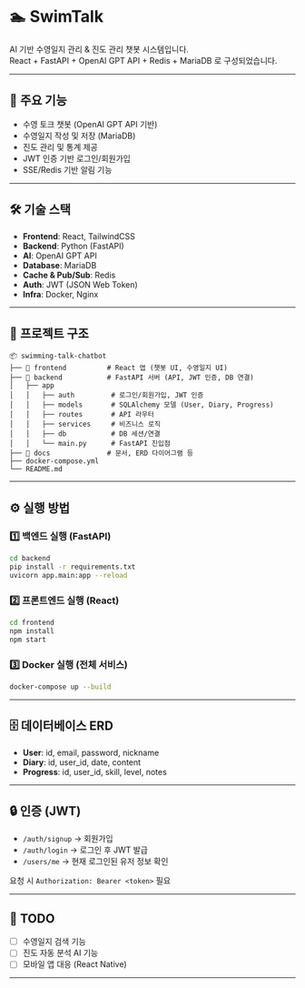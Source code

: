# 🏊 SwimTalk

AI 기반 수영일지 관리 & 진도 관리 챗봇 시스템입니다.\
React + FastAPI + OpenAI GPT API + Redis + MariaDB 로 구성되었습니다.

------------------------------------------------------------------------

## 🚀 주요 기능

-   수영 토크 챗봇 (OpenAI GPT API 기반)
-   수영일지 작성 및 저장 (MariaDB)
-   진도 관리 및 통계 제공
-   JWT 인증 기반 로그인/회원가입
-   SSE/Redis 기반 알림 기능

------------------------------------------------------------------------

## 🛠 기술 스택

-   **Frontend**: React, TailwindCSS
-   **Backend**: Python (FastAPI)
-   **AI**: OpenAI GPT API
-   **Database**: MariaDB
-   **Cache & Pub/Sub**: Redis
-   **Auth**: JWT (JSON Web Token)
-   **Infra**: Docker, Nginx

------------------------------------------------------------------------

## 📂 프로젝트 구조

    📦 swimming-talk-chatbot
    ├── 📂 frontend          # React 앱 (챗봇 UI, 수영일지 UI)
    ├── 📂 backend           # FastAPI 서버 (API, JWT 인증, DB 연결)
    │   ├── app
    │   │   ├── auth         # 로그인/회원가입, JWT 인증
    │   │   ├── models       # SQLAlchemy 모델 (User, Diary, Progress)
    │   │   ├── routes       # API 라우터
    │   │   ├── services     # 비즈니스 로직
    │   │   ├── db           # DB 세션/연결
    │   │   └── main.py      # FastAPI 진입점
    ├── 📂 docs              # 문서, ERD 다이어그램 등
    ├── docker-compose.yml
    └── README.md

------------------------------------------------------------------------

## ⚙️ 실행 방법

### 1️⃣ 백엔드 실행 (FastAPI)

``` bash
cd backend
pip install -r requirements.txt
uvicorn app.main:app --reload
```

### 2️⃣ 프론트엔드 실행 (React)

``` bash
cd frontend
npm install
npm start
```

### 3️⃣ Docker 실행 (전체 서비스)

``` bash
docker-compose up --build
```

------------------------------------------------------------------------

## 🗄 데이터베이스 ERD

-   **User**: id, email, password, nickname
-   **Diary**: id, user_id, date, content
-   **Progress**: id, user_id, skill, level, notes

------------------------------------------------------------------------

## 🔒 인증 (JWT)

-   `/auth/signup` → 회원가입
-   `/auth/login` → 로그인 후 JWT 발급
-   `/users/me` → 현재 로그인된 유저 정보 확인

요청 시 `Authorization: Bearer <token>` 필요

------------------------------------------------------------------------

## 📌 TODO

-   [ ] 수영일지 검색 기능
-   [ ] 진도 자동 분석 AI 기능
-   [ ] 모바일 앱 대응 (React Native)

------------------------------------------------------------------------